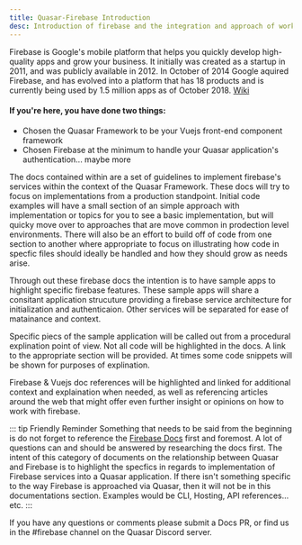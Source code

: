 ```yaml
---
title: Quasar-Firebase Introduction
desc: Introduction of firebase and the integration and approach of working with firebase within a Quasar project
---
```

Firebase is Google's mobile platform that helps you quickly develop high-quality apps and grow your business. It initially was created as a startup in 2011, and was publicly available in 2012. In October of 2014 Google aquired Firebase, and has evolved into a platform that has 18 products and is currently being used by 1.5 million apps as of October 2018. [Wiki](https://en.wikipedia.org/wiki/Firebase)

#### **If you're here, you have done two things:**

- Chosen the Quasar Framework to be your Vuejs front-end component framework
- Chosen Firebase at the minimum to handle your Quasar application's authentication... maybe more

The docs contained within are a set of guidelines to implement firebase's services within the context of the Quasar Framework. These docs will try to focus on implementations from a production standpoint. Initial code examples will have a small section of an simple approach with implementation or topics for you to see a basic implementation, but will quicky move over to approaches that are move common in prodection level environments. There will also be an effort to build off of code from one section to another where appropriate to focus on illustrating how code in specfic files should ideally be handled and how they should grow as needs arise.

Through out these firebase docs the intention is to have sample apps to highlight specific firebase features. These sample apps will share a consitant application strucuture providing a firebase service architecture for initialization and authenticaion. Other services will be separated for ease of matainance and context.

Specific piecs of the sample application will be called out from a procedural explination point of view. Not all code will be highlighted in the docs. A link to the appropriate section will be provided. At times some code snippets will be shown for purposes of explination.

Firebase & Vuejs doc references will be highlighted and linked for additional context and explaination when needed, as well as referencing articles around the web that might offer even further insight or opinions on how to work with firebase.

::: tip Friendly Reminder
Something that needs to be said from the beginning is do not forget to reference the [Firebase Docs](https://firebase.google.com/docs/web/setup) first and foremost. A lot of questions can and should be answered by researching the docs first. The intent of this category of documents on the relationship between Quasar and Firebase is to highlight the specfics in regards to implementation of Firebase services into a Quasar application. If there isn't something specific to the way Firebase is approached via Quasar, then it will not be in this documentations section. Examples would be CLI, Hosting, API references... etc.
:::

If you have any questions or comments please submit a Docs PR, or find us in the #firebase channel on the Quasar Discord server.
